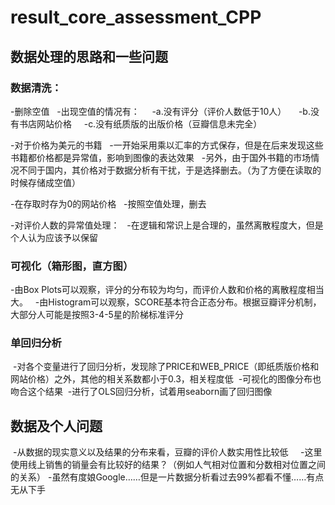 # result_core_assessment_CPP
## 数据处理的思路和一些问题
### 数据清洗：
  -删除空值
    -出现空值的情况有：
      -a.没有评分（评价人数低于10人）
      -b.没有书店网站价格
      -c.没有纸质版的出版价格（豆瓣信息未完全）

  -对于价格为美元的书籍
    -一开始采用乘以汇率的方式保存，但是在后来发现这些书籍都价格都是异常值，影响到图像的表达效果
    -另外，由于国外书籍的市场情况不同于国内，其价格对于数据分析有干扰，于是选择删去。（为了方便在读取的时候存储成空值）

  -在存取时存为0的网站价格
    -按照空值处理，删去

  -对评价人数的异常值处理：
    -在逻辑和常识上是合理的，虽然离散程度大，但是个人认为应该予以保留

### 可视化（箱形图，直方图）
  -由Box Plots可以观察，评分的分布较为均匀，而评价人数和价格的离散程度相当大。
  
  -由Histogram可以观察，SCORE基本符合正态分布。根据豆瓣评分机制，大部分人可能是按照3-4-5星的阶梯标准评分
  
### 单回归分析
  -对各个变量进行了回归分析，发现除了PRICE和WEB_PRICE（即纸质版价格和网站价格）之外，其他的相关系数都小于0.3，相关程度低
  -可视化的图像分布也吻合这个结果
  -进行了OLS回归分析，试着用seaborn画了回归图像
 
 ## 数据及个人问题
  -从数据的现实意义以及结果的分布来看，豆瓣的评价人数实用性比较低
      -这里使用线上销售的销量会有比较好的结果？（例如人气相对位置和分数相对位置之间的关系）
  -虽然有度娘Google……但是一片数据分析看过去99%都看不懂……有点无从下手
